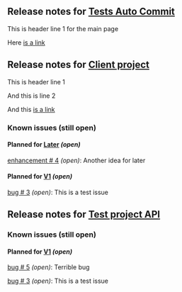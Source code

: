 ## Release notes for [Tests Auto Commit](https://github.com/lbugnion/tests-auto-commit)

This is header line 1 for the main page

Here [is a link](http://galasoft.ch)

## Release notes for [Client project](https://github.com/lbugnion/tests-auto-commit/projects/2)

This is header line 1

And this is line 2

And this [is a link](http://rts.ch)

### Known issues (still open)

#### Planned for [Later](https://github.com/lbugnion/tests-auto-commit/milestone/2) *(open)*

[enhancement # 4](https://github.com/lbugnion/tests-auto-commit/issues/4) *(open)*: Another idea for later

#### Planned for [V1](https://github.com/lbugnion/tests-auto-commit/milestone/1) *(open)*

[bug # 3](https://github.com/lbugnion/tests-auto-commit/issues/3) *(open)*: This is a test issue



## Release notes for [Test project API](https://github.com/lbugnion/tests-auto-commit/projects/1)

### Known issues (still open)

#### Planned for [V1](https://github.com/lbugnion/tests-auto-commit/milestone/1) *(open)*

[bug # 5](https://github.com/lbugnion/tests-auto-commit/issues/5) *(open)*: Terrible bug

[bug # 3](https://github.com/lbugnion/tests-auto-commit/issues/3) *(open)*: This is a test issue



